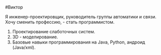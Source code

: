 #Виктор

Я инженер-проектировщик, руководитель группы автоматики и связи. Хочу сменить профессию, - стать программистом. 

1. Проектирование слаботочных систем.
2. 3D - моделирование.
3. Базовые навыки программирования на Java, Python, андроид (Java/xml).